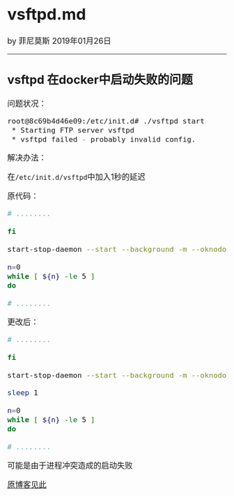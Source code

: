 <font size="4">

# vsftpd.md

by 菲尼莫斯 2019年01月26日

---

## vsftpd 在docker中启动失败的问题

问题状况：
```bash
root@8c69b4d46e09:/etc/init.d# ./vsftpd start
 * Starting FTP server vsftpd
 * vsftpd failed - probably invalid config.
```

解决办法：

在`/etc/init.d/vsftpd`中加入1秒的延迟

原代码：

```sh
# ........

fi

start-stop-daemon --start --background -m --oknodo --pidfile /var/run/vsftpd/vsftpd.pid --exec ${DAEMON}

n=0
while [ ${n} -le 5 ]
do 

# ........
```

更改后：

```sh
# ........

fi

start-stop-daemon --start --background -m --oknodo --pidfile /var/run/vsftpd/vsftpd.pid --exec ${DAEMON}

sleep 1

n=0
while [ ${n} -le 5 ]
do 

# ........
```

可能是由于进程冲突造成的启动失败

[原博客见此](http://www.owsiak.org/vsftpd-and-nasty-vsftpd-failed-probably-invalid-config/)

</font>

